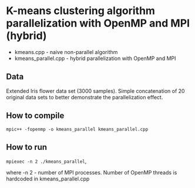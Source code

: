 # K-means clustering algorithm parallelization with OpenMP and MPI (hybrid)
- kmeans.cpp - naive non-parallel algorithm
- kmeans_parallel.cpp - hybrid parallelization with OpenMP and MPI

## Data
Extended Iris flower data set (3000 samples). Simple concatenation of 20 original data sets to better demonstrate the parallelization effect.

## How to compile
```mpic++ -fopenmp -o kmeans_parallel kmeans_parallel.cpp```

## How to run
```mpiexec -n 2 ./kmeans_parallel```,

where -n 2 - number of MPI processes.
Number of OpenMP threads is hardcoded in kmeans_parallel.cpp
